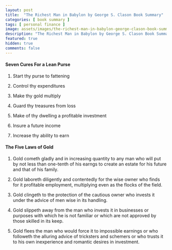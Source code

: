 ```yaml
---
layout: post
title:  "The Richest Man in Babylon by George S. Clason Book Summary"
categories: [ book summary ]
tags: [ personal finance ]
image: assets/images/the-richest-man-in-babylon-george-clason-book-summary.png
description: "The Richest Man in Babylon by George S. Clason Book Summary"
featured: true
hidden: true
comments: false
---
```


#### Seven Cures For a Lean Purse

1. Start thy purse to fattening

2. Control thy expenditures

3. Make thy gold multiply

4. Guard thy treasures from loss

5. Make of thy dwelling a profitable investment

6. Insure a future income

7. Increase thy ability to earn

#### The Five Laws of Gold

1. Gold cometh gladly and in increasing quantity to any man who will put by not less than
one-tenth of his earngs to create an estate for his future and that of his family.

2. Gold laboreth diligently and contentedly for the wise owner who finds for it profitable
employment, multiplying even as the flocks of the field.

3. Gold clingeth to the protection of the cautious owner who invests it under the advice of
men wise in its handling.

4. Gold slippeth away from the man who invests it in businesses or purposes with which
he is not familiar or which are not approved by those skilled in its keep.

5. Gold flees the man who would force it to impossible earnings or who followeth the
alluring advice of tricksters and schemers or who trusts it to his own inexperience and romantic
desires in investment.
